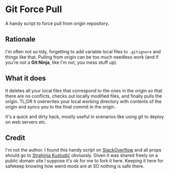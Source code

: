 # Git Force Pull
A handy script to force pull from origin repository.

## Rationale

I'm often not so tidy, forgetting to add variable local files to `.gitignore` and things like that. Pulling from origin can be too much needless work (and if you're not a **Git Ninja**, like I'm not, you mess stuff up).

## What it does

It deletes all your local files that correspond to the ones in the origin so that there are no conflicts, checks out locally modified files, and finally pulls the origin. TL;DR it overwrites your local working directory with contents of the origin and syncs you to the final commit in the origin.   
  
It's a quick and dirty hack, mostly useful in scenarios like using git to deploy on web servers etc.

## Credit

I'm not the author. I found this handy script on [StackOverflow](http://stackoverflow.com/a/13242127/743765) and all props should go to [Strahinja Kustudić](http://stackoverflow.com/users/1343616/strahinja-kustudic) obviuosly. Given it was shared freely on a public domain site I suppose it's ok for me to fork it here. Keeping it here for safekeep knowing how weird mods are at SO nothing is safe there.
